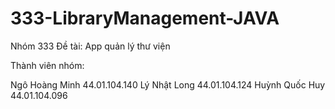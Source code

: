 # 333-LibraryManagement-JAVA

Nhóm 333 
Đề tài: App quản lý thư viện

Thành viên nhóm:

Ngô Hoàng Minh   44.01.104.140
Lý Nhật Long     44.01.104.124
Huỳnh Quốc Huy   44.01.104.096
